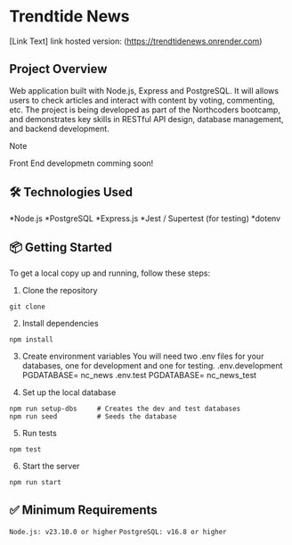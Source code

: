 # Trendtide News

[Link Text] link hosted version: (https://trendtidenews.onrender.com)

## Project Overview

Web application built with Node.js, Express and PostgreSQL. It will allows users to check articles and interact with content by voting, commenting, etc. The project is being developed as part of the Northcoders bootcamp, and demonstrates key skills in RESTful API design, database management, and backend development.

> [!NOTE]
> Front End developmetn comming soon!

## 🛠️ Technologies Used

*Node.js
*PostgreSQL
*Express.js
*Jest / Supertest (for testing)
*dotenv


## 📦 Getting Started

To get a local copy up and running, follow these steps:
1. Clone the repository
```
git clone
```

2. Install dependencies
```
npm install
```

3. Create environment variables
You will need two .env files for your databases, one for development and one for testing.
.env.development
PGDATABASE= nc_news
.env.test
PGDATABASE= nc_news_test

4. Set up the local database
```
npm run setup-dbs     # Creates the dev and test databases
npm run seed          # Seeds the database
```
5. Run tests
```
npm test
```

6.  Start the server
```
npm run start
```

## ✅ Minimum Requirements
`Node.js: v23.10.0 or higher`
`PostgreSQL: v16.8 or higher`
